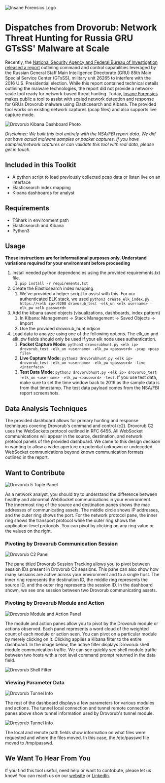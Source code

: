 ![Insane Forensics Logo](/images/iflogosmall.png)
# Dispatches from Drovorub: Network Threat Hunting for Russia GRU GTsSS' Malware at Scale
Recently, the [National Security Agency and Federal Bureau of Investigation released a report](https://media.defense.gov/2020/Aug/13/2002476465/-1/-1/0/CSA_DROVORUB_RUSSIAN_GRU_MALWARE_AUG_2020.PDF) outlining command and control capabilities leveraged by the Russian General Staff Main Intelligence Directorate (GRU) 85th Main Special Service Center (GTsSS), military unit 26265 to interfere with the 2016 U.S. Presidential election. While this report contained technical details outlining the malware technologies, the report did not provide a network-scale tool ready for network-based threat hunting. Today, [Insane Forensics](https://insaneforensics.com/) makes public a tool to assist with scaled network detection and response for GRUs Drovorub malware using Elasticsearch and Kibana. The provided tool works on existing network captures (pcap files) and also supports live capture mode.

![Drovorub Kibana Dashboard Photo](/images/dashboard_screenshot.png)

_Disclaimer: We built this tool entirely with the NSA/FBI report data. We did not have actual malware samples or packet captures. If you have samples/network captures or can validate this tool with real data, please get in touch._

## Included in this Toolkit
* A python script to load previously collected pcap data or listen live on an interface
* Elasticsearch index mapping
* Kibana dashboards for analyst

## Requirements
* TShark in environment path
* Elasticsearch and Kibana
* Python3

## Usage
**These instructions are for informational purposes only. Understand variations required for your environment before proceeding**
1. Install needed python dependencies using the provided requirements.txt file.
   1. `pip install -r requirements.txt`
2. Create the Elasticsearch index mapping.
   1. We've provided a helper script to assist with this. For our authenticated ELK stack, we used `python3 create_elk_index.py https://<elk ip>:9200 drovorub_test -elk_un <elk username> -elk_pw <elk password>`
3. Add the kibana saved objects (visualizations, dashboards, index pattern)
   1. In Kibana: Management -> Stack Management -> Saved Objects -> Import
   2. Use the provided drovorub_hunt.ndjson
4. Load data to analyze using one of the following options. The elk_un and elk_pw fields should only be used if your elk node uses authentication.
   1. **Packet Capture Mode:** `python3 drovorubhunt.py <elk ip> drovorub_test -elk_un <username> -elk_pw <password> -pcap <pcap file>` 
   2. **Live Capture Mode:** `python3 drovorubhunt.py <elk ip> drovorub_test -elk_un <username> -elk_pw <password> -live <interface>` 
   3. **Test Data Mode:** `python3 drovorubhunt.py <elk ip> drovorub_test -elk_un <username> -elk_pw <password> -test`. If you use test data, make sure to set the time window back to 2016 as the sample data is from that timestamp. The test data payload comes from the NSA/FBI report screenshots.

## Data Analysis Techniques
The provided dashboard allows for primary hunting and response techniques covering Drovorub's command and control (c2). Drovorub C2 uses the WebSockets protocol outlined in RFC 6455. All WebSocket communications will appear in the source, destination, and network protocol panels of the provided dashboard. We came to this design decision in wanting to allow a wider aperture on potential unknown or undecoded WebSocket communications beyond known communication formats outlined in the report. 

## Want to Contribute

![Drovorub 5 Tuple Panel](/images/drovorub_5tuple_pane.png)

As a network analyst, you should try to understand the difference between healthy and abnormal WebSocket communications in your environment. The innermost ring of the source and destination panes shows the mac addresses of communicating assets. The middle circle shows IP addresses, and the outer ring shows the port. For the network protocol pane, the inner ring shows the transport protocol while the outer ring shows the application-level protocols. You can pivot by clicking on any ring value or the values on the right.

### Pivoting by Drovorub Communication Session
![Drovorub C2 Panel](/images/drovorub_session_tracking_pane.png)

The pane titled Drovorub Session Tracking allows you to pivot between session IDs present in Drovorub C2 sessions. This pane can also show how many sessions are active across your environment and to a single host. The inner ring represents the destination ID, the middle ring represents the source ID, and the outer ring represents the session ID. In the dashboard shown, we see one session between two Drovorub communicating assets.

### Pivoting by Drovorub Module and Action

![Drovorub Module and Action Panel](/images/drovorub_module_action_pane.png)

The module and action panes allow you to pivot by the Drovorub module or actions observed. Each panel represents a word cloud of the weighted count of each module or action seen. You can pivot on a particular module by merely clicking on it. Clicking applies a Kibana filter to the entire dashboard. In the image below, the active filter displays Drovorub shell module communication traffic. We can see quickly see shell module traffic between two hosts with a root level command prompt returned in the data field.

![Drovorub Shell Filter](/images/drovorub_shell_filter.png)

### Viewing Parameter Data

![Drovorub Tunnel Info](/images/drovorub_tunnel.png)

The rest of the dashboard displays a few parameters for various modules and actions. The tunnel local connection and tunnel remote connection panes above show tunnel information used by Drovorub's tunnel module.

![Drovorub Tunnel Info](/images/drovorub_file_transfer.png)

The local and remote path fields show information on what files were requested and where the files moved. In this case, the /etc/passwd file moved to /tmp/passwd.

## We Want To Hear From You
If you find this tool useful, need help or want to contribute, please let us know! You can reach us on our [website](https://insaneforensics.com) or [LinkedIn](https://www.linkedin.com/company/insane-forensics/).

